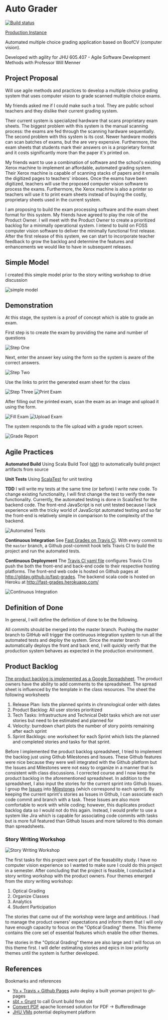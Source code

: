 # Auto Grader

[![Build status](https://travis-ci.org/gilday/fast-grades.png?branch=master)](https://travis-ci.org/gilday/fast-grades)

[Production Instance](http://gilday.github.io/fast-grades)

Automated multiple choice grading application based on BoofCV (computer vision).

Developed with agility for JHU 605.407 - Agile Software Development Methods with Professor Will Menner

## Project Proposal

Will use agile methods and practices to develop a multiple choice grading system that uses computer vision to grade scanned multiple choice exams.

My friends asked me if I could make such a tool. They are public school teachers and they dislike their current grading system.

Their current system is specialized hardware that scans proprietary exam sheets. The biggest problem with this system is the manual scanning process: the exams are fed through the scanning hardware sequentially. The second problem with this system is its cost. Newer hardware models can scan batches of exams, but the are very expensive. Furthermore, the exam sheets that students mark their answers on is a proprietary format and it costs significantly more than the paper it's printed on.

My friends want to use a combination of software and the school's existing Xerox machine to implement an affordable, automated grading system. Their Xerox machine is capable of scanning stacks of papers and it emails the digitized pages to teachers' inboxes. Once the exams have been digitized, teachers will use the proposed computer vision software to process the exams. Furthermore, the Xerox machine is also a printer so teachers will use it to print exam sheets instead of buying the costly, proprietary sheets used in the current system.

I am proposing to build the exam processing software and the exam sheet format for this system. My friends have agreed to play the role of the Product Owner. I will meet with the Product Owner to create a prioritized backlog for a minimally operational system. I intend to build on FOSS computer vision software to deliver the minimally functional first release. After the first release of this system, we can start to incorporate teacher feedback to grow the backlog and determine the features and enhancements we would like to have in subsequent releases.


## Simple Model

I created this simple model prior to the story writing workshop to drive discussion

![simple model](https://raw.github.com/gilday/fast-grades/master/docs/simple-model-small.jpeg)

## Demonstration

At this stage, the system is a proof of concept which is able to grade an exam. 

First step is to create the exam by providing the name and number of questions

![Step One](https://raw.githubusercontent.com/gilday/fast-grades/final-report/docs/sshot-step-one.png)

Next, enter the answer key using the form so the system is aware of the correct answers.

![Step Two](https://raw.githubusercontent.com/gilday/fast-grades/final-report/docs/sshot-step-two.png)

Use the links to print the generated exam sheet for the class

![Step Three](https://raw.githubusercontent.com/gilday/fast-grades/final-report/docs/sshot-step-three.png)
![Print Exam](https://raw.githubusercontent.com/gilday/fast-grades/final-report/docs/sshot-print-exam.png)

After filling out the printed exam, scan the exam as an image and upload it using the form.

![Fill Exam](https://raw.githubusercontent.com/gilday/fast-grades/final-report/docs/whole-sheet.png)
![Upload Exam](https://raw.githubusercontent.com/gilday/fast-grades/final-report/docs/sshot-upload-exam.png)

The system responds to the file upload with a grade report screen.

![Grade Report](https://raw.githubusercontent.com/gilday/fast-grades/final-report/docs/sshot-grade-report.png)

## Agile Practices

**Automated Build** Using Scala Build Tool ([sbt](http://www.scala-sbt.org/)) to automatically build project artifacts from source

**Unit Tests** Using [ScalaTest](fhttp://www.scalatest.org/) for unit testing

**TDD** I will write my tests at the same time (or before) I write new code. To change existing functionality, I will first change the test to verify the new functionality. 
Currently, the automated testing is done in ScalaTest for the backend code. The front-end JavaScript is not unit tested because I lack experience with the tricky world of JavaScript automated testing and so far the front-end is relatively simple in comparison to the complexity of the backend. 

![Automated Tests](https://raw.githubusercontent.com/gilday/fast-grades/final-report/docs/sshot-tests.png)

**Continuous Integration** See [Fast Grades on Travis CI](https://travis-ci.org/gilday/fast-grades). With every commit to the `master` branch, a Github post-commit hook tells Travis CI to build the project and run the automated tests.

**Continuous Deployment** The [Travis CI yaml file](https://github.com/gilday/fast-grades/blob/master/.travis.yml) configures Travis CI to push the both the front-end and back-end code to their respective hosting platforms. The front-end web code is hosted on Github pages at http://gilday.github.io/fast-grades. The backend scala code is hosted on Heroku at http://fast-grades.herokuapp.com/

![Continuous Integration](https://raw.githubusercontent.com/gilday/fast-grades/final-report/docs/sshot-travis.png)

## Definition of Done

In general, I will define the definition of done to be the following. 

All commits should be merged into the master branch. Pushing the master branch to GitHub will trigger the continuous integration system to run all the automated tests and deploy the system.
Since the master branch automatically deploys the front and back end, I will quickly verify that the production system behaves as expected in the production environment.

## Product Backlog

[The product backlog is implemented as a Google Spreadsheet](https://docs.google.com/spreadsheet/ccc?key=0AteH1qcLQxi-dGxkRHR2YjdQWEMxLWx2WWVLZ05HZlE&usp=sharing). The product owners have the ability to add comments to the spreadsheet. 
The spread sheet is influenced by the template in the class resources. The sheet the following worksheets

1. Release Plan: lists the planned sprints in chronological order with dates
2. Product Backlog: All user stories prioritized
3. Tech Tasks: Infrastructure and Technical Debt tasks which are not user stories but need to be estimated and planned for
4. Velocity: burndown chart plots the number of story points remaining after each sprint
5. Sprint Backlogs: one worksheet for each Sprint which lists the planned and completed stories and tasks for that sprint.

Before I implemented the product backlog spreadsheet, I tried to implement the backlog just using Github Milestones and Issues. These Github features were nice because they were well integrated with the Github platform but the Issues and Milestones were not easy to organize in a manner that is consistent with class discussions. 
I corrected course and I now keep the product backlog in the aforementioned spreadsheet. In addition to the spreadsheet, I also input the stories for the current sprint into Github Issues. I group the [Issues](https://github.com/gilday/fast-grades/issues?state=open) into [Milestones](https://github.com/gilday/fast-grades/issues/milestones) (which correspond to each sprint). By keeping the current sprint's stories as Issues in Github, I can associate each code commit and branch with a task. These Issues are also more comfortable to work with while coding; however, this duplicates product backlog data so I would not do this again. Instead, I would prefer to use a system like Jira which is capable for associating code commits with tasks but is more full featured than Github Issues and more tailored to this domain than spreadsheets.

### Story Writing Workshop

![Story Writing Workshop](https://raw.github.com/gilday/fast-grades/master/docs/story-workshop.png)

The first tasks for this project were part of the feasability study. I have no computer vision experience so I wanted to make sure I could do this project in a semester. After concluding that the project is feasible, I conducted a story writing workshop with the product owners. Four themes emerged from the story writing workshop:

1. Optical Grading
2. Organize Classes 
3. Analytics
4. Student Participation

The stories that came out of the workshop were large and ambitious. I had to manage the product owners' expectations and inform them that I will only have enough capacity to focus on the "Optical Grading" theme. This theme contains the core set of essential features which enable the other themes.

The stories in the "Optical Grading" theme are also large and I will focus on this theme first. I will defer estimating stories and epics in low priority themes until the system is further developed. 

## References

Bookmarks and references

* [Yo + Travis + Github Pages](https://coderwall.com/p/ndaemg) auto deploy a built yeoman project to gh-pages
* [sbt + Grunt](https://github.com/parkotron/sbt-grunt-task) to call Grunt build from sbt
* [Convert PDF](http://www.icesoft.org/wiki/display/PDF/Converting+PDF+Page+Renderings) apache licensed solution for PDF -> BufferedImage
* [JHU VMs](https://support.cs.jhu.edu/wiki/Requesting_A_Virtual_Machine) potential deployment platform
